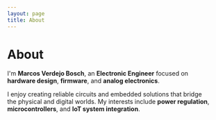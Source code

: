 ```yaml
---
layout: page
title: About
---
```


<!--
File: about.md
Purpose: About page describing background and focus areas.
Author: Marcos Verdejo Bosch
Created: October 2025
Notes:
- Linked from index.md
- Update when adding new roles or technologies
-->

# About

I'm **Marcos Verdejo Bosch**, an **Electronic Engineer** focused on  
**hardware design**, **firmware**, and **analog electronics**.

I enjoy creating reliable circuits and embedded solutions that bridge  
the physical and digital worlds. My interests include **power regulation**,  
**microcontrollers**, and **IoT system integration**.
